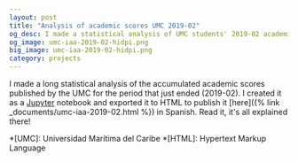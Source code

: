 ```yaml
---
layout: post
title: "Analysis of academic scores UMC 2019-02"
og_desc: I made a statistical analysis of UMC students' 2019-02 academic scores.
og_image: umc-iaa-2019-02-hidpi.png
big_image: umc-iaa-2019-02-hidpi.png
category: projects
---
```


I made a long statistical analysis of the accumulated academic scores published by the UMC for the period that just ended (2019-02). I created it as a [Jupyter](https://jupyter.org) notebook and exported it to HTML to publish it [here]({% link _documents/umc-iaa-2019-02.html %}) in Spanish. Read it, it's all explained there!


*[UMC]: Universidad Marítima del Caribe
*[HTML]: Hypertext Markup Language
